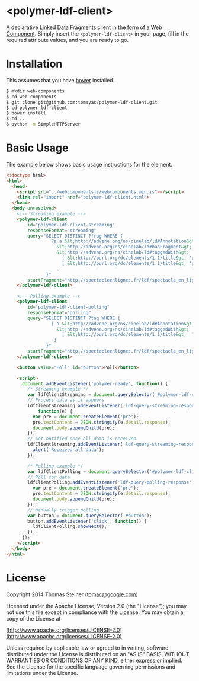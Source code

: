 &lt;polymer-ldf-client&gt;
==========================

A declarative [Linked Data Fragments](http://linkeddatafragments.org) client in the form of a [Web Component](http://webcomponents.org/).
Simply insert the ```<polymer-ldf-client>``` in your page, fill in the required attribute values,
and you are ready to go.

Installation
============

This assumes that you have [bower](http://bower.io/) installed.

```sh
$ mkdir web-components
$ cd web-components
$ git clone git@github.com:tomayac/polymer-ldf-client.git
$ cd polymer-ldf-client
$ bower install
$ cd ..
$ python -m SimpleHTTPServer
```

Basic Usage
===========

The example below shows basic usage instructions for the element.

```html
<!doctype html>
<html>
  <head>
    <script src="../webcomponentsjs/webcomponents.min.js"></script>
    <link rel="import" href="polymer-ldf-client.html">
  </head>
  <body unresolved>
    <!-- Streaming example -->
    <polymer-ldf-client
        id="polymer-ldf-client-streaming"
        responseFormat="streaming"
        query="SELECT DISTINCT ?frag WHERE {
                 ?a a &lt;http://advene.org/ns/cinelab/ld#Annotation&gt; ;
                   &lt;http://advene.org/ns/cinelab/ld#hasFragment&gt; ?frag ;
                   &lt;http://advene.org/ns/cinelab/ld#taggedWith&gt;
                     [ &lt;http://purl.org/dc/elements/1.1/title&gt; 'personnages: Margaret'],
                     [ &lt;http://purl.org/dc/elements/1.1/title&gt; 'personnages: Grand Papa Pollitt'];
                   .
               }"
        startFragment="http://spectacleenlignes.fr/ldf/spectacle_en_lignes">
    </polymer-ldf-client>

    <!-- Polling example -->
    <polymer-ldf-client
        id="polymer-ldf-client-polling"
        responseFormat="polling"
        query="SELECT DISTINCT ?tag WHERE {
                 [ a &lt;http://advene.org/ns/cinelab/ld#Annotation&gt; ;
                   &lt;http://advene.org/ns/cinelab/ld#taggedWith&gt;
                     [ &lt;http://purl.org/dc/elements/1.1/title&gt;  ?tag ]
                  ]
               }"
        startFragment="http://spectacleenlignes.fr/ldf/spectacle_en_lignes">
    </polymer-ldf-client>

    <button value="Poll" id="button">Poll</button>

    <script>
      document.addEventListener('polymer-ready', function() {
        /* Streaming example */
        var ldfClientStreaming = document.querySelector('#polymer-ldf-client-streaming');
        // Process data as it appears
        ldfClientStreaming.addEventListener('ldf-query-streaming-response-partial',
            function(e) {
          var pre = document.createElement('pre');
          pre.textContent = JSON.stringify(e.detail.response);
          document.body.appendChild(pre);
        });
        // Get notified once all data is received
        ldfClientStreaming.addEventListener('ldf-query-streaming-response-end', function() {
          alert('Received all data');
        });

        /* Polling example */
        var ldfClientPolling = document.querySelector('#polymer-ldf-client-polling');
        // Poll for data
        ldfClientPolling.addEventListener('ldf-query-polling-response', function(e) {
          var pre = document.createElement('pre');
          pre.textContent = JSON.stringify(e.detail.response);
          document.body.appendChild(pre);
        });
        // Manually trigger polling
        var button = document.querySelector('#button');
        button.addEventListener('click', function() {
          ldfClientPolling.showNext();
        });
      });
    </script>
  </body>
</html>
```

License
=======
Copyright 2014 Thomas Steiner (tomac@google.com)

Licensed under the Apache License, Version 2.0 (the "License");
you may not use this file except in compliance with the License.
You may obtain a copy of the License at

[http://www.apache.org/licenses/LICENSE-2.0](http://www.apache.org/licenses/LICENSE-2.0)

Unless required by applicable law or agreed to in writing, software
distributed under the License is distributed on an "AS IS" BASIS,
WITHOUT WARRANTIES OR CONDITIONS OF ANY KIND, either express or implied.
See the License for the specific language governing permissions and
limitations under the License.
